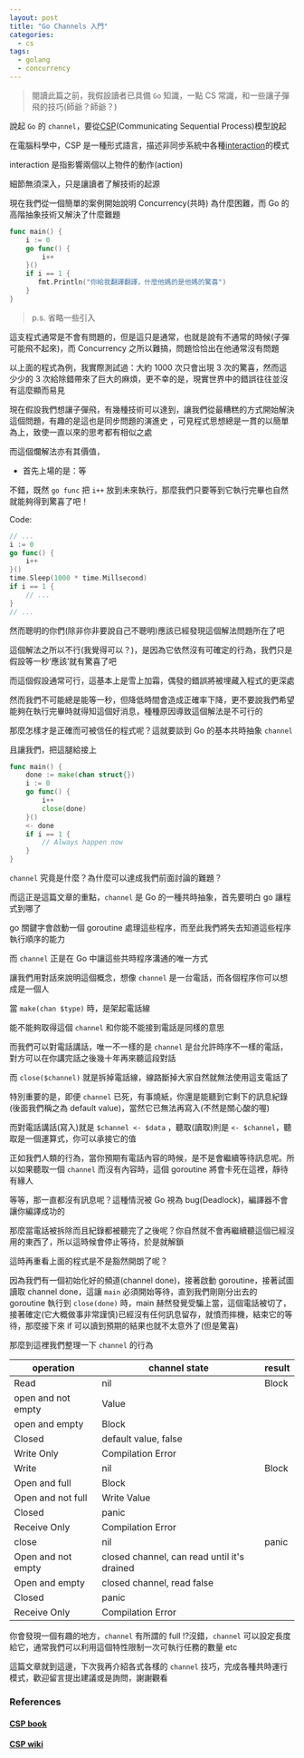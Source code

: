 ```yaml
---
layout: post
title: "Go Channels 入門"
categories:
  - cs
tags:
  - golang
  - concurrency
---
```


> 閱讀此篇之前，我假設讀者已具備 `Go` 知識，一點 CS 常識，和一些讓子彈飛的技巧(師爺？師爺？)

說起 `Go` 的 `channel`，要從[CSP](http://www.usingcsp.com/cspbook.pdf)(Communicating Sequential Process)模型說起

在電腦科學中，CSP 是一種形式語言，描述非同步系統中各種[interaction](https://en.wikipedia.org/wiki/Interaction)的模式

interaction 是指影響兩個以上物件的動作(action)

細節無須深入，只是讓讀者了解技術的起源

現在我們從一個簡單的案例開始說明 Concurrency(共時) 為什麼困難，而 Go 的高階抽象技術又解決了什麼難題

```go
func main() {
    i := 0
    go func() {
        i++
    }()
    if i == 1 {
       fmt.Println("你給我翻譯翻譯，什麼他媽的是他媽的驚喜")
    }
}
```

> p.s. 省略一些引入

這支程式通常是不會有問題的，但是這只是通常，也就是說有不通常的時候(子彈可能飛不起來)，而 Concurrency 之所以難搞，問題恰恰出在他通常沒有問題

以上面的程式為例，我實際測試過：大約 1000 次只會出現 3 次的驚喜，然而這少少的 3 次給除錯帶來了巨大的麻煩，更不幸的是，現實世界中的錯誤往往並沒有這麼顯而易見

現在假設我們想讓子彈飛，有幾種技術可以達到，讓我們從最糟糕的方式開始解決這個問題，有趣的是這也是同步問題的演進史
，可見程式思想總是一貫的以簡單為上，致使一直以來的思考都有相似之處

而這個爛解法亦有其價值，

- 首先上場的是：等

不錯，既然 `go func` 把 `i++` 放到未來執行，那麼我們只要等到它執行完畢也自然就能夠得到驚喜了吧！

Code:

```go
// ...
i := 0
go func() {
    i++
}()
time.Sleep(1000 * time.Millsecond)
if i == 1 {
    // ...
}
// ...
```

然而聰明的你們(除非你非要說自己不聰明)應該已經發現這個解法問題所在了吧

這個解法之所以不行(我覺得可以？)，是因為它依然沒有可確定的行為，我們只是假設等一秒‘應該’就有驚喜了吧

而這個假設通常可行，這基本上是雪上加霜，偶發的錯誤將被埋藏入程式的更深處

然而我們不可能總是能等一秒，但降低時間會造成正確率下降，更不要說我們希望能夠在執行完畢時就得知這個好消息，種種原因導致這個解法是不可行的

那麼怎樣才是正確而可被信任的程式呢？這就要談到 Go 的基本共時抽象 `channel`

且讓我們，把這腿給接上

```go
func main() {
    done := make(chan struct{})
    i := 0
    go func() {
        i++
        close(done)
    }()
    <- done
    if i == 1 {
        // Always happen now
    }
}
```

`channel` 究竟是什麼？為什麼可以達成我們前面討論的難題？

而這正是這篇文章的重點，`channel` 是 Go 的一種共時抽象，首先要明白 go 讓程式到哪了

go 關鍵字會啟動一個 goroutine 處理這些程序，而至此我們將失去知道這些程序執行順序的能力

而 `channel` 正是在 Go 中讓這些共時程序溝通的唯一方式

讓我們用對話來說明這個概念，想像 `channel` 是一台電話，而各個程序你可以想成是一個人

當 `make(chan $type)` 時，是架起電話線

能不能夠取得這個 `channel` 和你能不能接到電話是同樣的意思

而我們可以對電話講話，唯一不一樣的是 `channel` 是台允許時序不一樣的電話，對方可以在你講完話之後幾十年再來聽這段對話

而 `close($channel)` 就是拆掉電話線，線路斷掉大家自然就無法使用這支電話了

特別重要的是，即便 `channel` 已死，有事燒紙，你還是能聽到它剩下的訊息紀錄(後面我們稱之為 default value)，當然它已無法再寫入(不然是關心酸的喔)

而對電話講話(寫入)就是 `$channel <- $data` ，聽取(讀取)則是 `<- $channel`，聽取是一個運算式，你可以承接它的值

正如我們人類的行為，當你預期有電話內容的時候，是不是會繼續等待訊息呢。所以如果聽取一個 `channel` 而沒有內容時，這個 goroutine 將會卡死在這裡，靜待有緣人

等等，那一直都沒有訊息呢？這種情況被 Go 視為 bug(Deadlock)，編譯器不會讓你編譯成功的

那麼當電話被拆除而且紀錄都被聽完了之後呢？你自然就不會再繼續聽這個已經沒用的東西了，所以這時候會停止等待，於是就解鎖

這時再重看上面的程式是不是豁然開朗了呢？

因為我們有一個初始化好的頻道(channel done)，接著啟動 goroutine，接著試圖讀取 channel done，這讓 `main` 必須開始等待，直到我們剛剛分出去的 goroutine 執行到 `close(done)` 時，main 赫然發覺受騙上當，這個電話被切了，接著確定(它大概做事非常謹慎)已經沒有任何訊息留存，就憤而摔機，結束它的等待，那麼接下來 if 可以讀到預期的結果也就不太意外了(但是驚喜)

那麼到這裡我們整理一下 `channel` 的行為

| operation          | channel state                               | result |
| ------------------ | ------------------------------------------- | ------ |
| Read               | nil                                         | Block  |
| open and not empty | Value                                       |
| open and empty     | Block                                       |
| Closed             | default value, false                        |
| Write Only         | Compilation Error                           |
| Write              | nil                                         | Block  |
| Open and full      | Block                                       |
| Open and not full  | Write Value                                 |
| Closed             | panic                                       |
| Receive Only       | Compilation Error                           |
| close              | nil                                         | panic  |
| Open and not empty | closed channel, can read until it's drained |
| Open and empty     | closed channel, read false                  |
| Closed             | panic                                       |
| Receive Only       | Compilation Error                           |

你會發現一個有趣的地方，`channel` 有所謂的 full !?沒錯，`channel` 可以設定長度給它，通常我們可以利用這個特性限制一次可執行任務的數量 etc

這篇文章就到這邊，下次我再介紹各式各樣的 `channel` 技巧，完成各種共時運行模式，歡迎留言提出建議或是詢問，謝謝觀看

### References

#### [CSP book](http://www.usingcsp.com/cspbook.pdf)

#### [CSP wiki](https://en.wikipedia.org/wiki/Communicating_sequential_processes)
